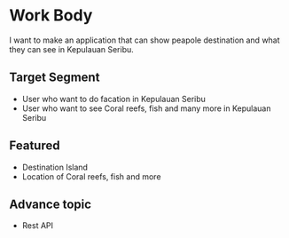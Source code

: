 # Work Body
I want to make an application that can show peapole destination and what they can see in Kepulauan Seribu.

## Target Segment
- User who want to do facation in Kepulauan Seribu
- User who want to see Coral reefs, fish and many more in Kepulauan Seribu

## Featured
- Destination Island
- Location of Coral reefs, fish and more

## Advance topic
- Rest API
